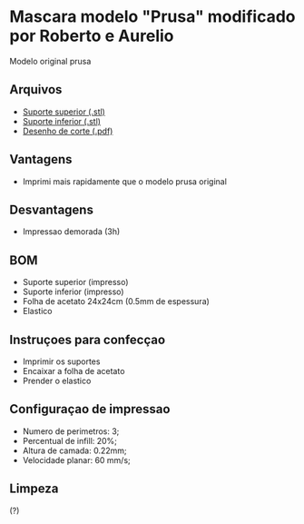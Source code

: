 # Mascara modelo "Prusa" modificado por Roberto e Aurelio
Modelo original prusa

## Arquivos
- [Suporte superior (.stl)](prusa_remix_roberto_aurelio.STL)
- [Suporte inferior (.stl)](bottom_reinforcement.stl)
- [Desenho de corte (.pdf)](prusa_remix_roberto_aurelio_gabarito_furos.pdf)

## Vantagens
- Imprimi mais rapidamente que o modelo prusa original

## Desvantagens
- Impressao demorada (3h)

## BOM
- Suporte superior (impresso)
- Suporte inferior (impresso)
- Folha de acetato 24x24cm (0.5mm de espessura)
- Elastico

## Instruçoes para confecçao
- Imprimir os suportes
- Encaixar a folha de acetato
- Prender o elastico

## Configuraçao de impressao
- Numero de perimetros: 3;
- Percentual de infill: 20%;
- Altura de camada: 0.22mm;
- Velocidade planar: 60 mm/s;

## Limpeza
(?)
